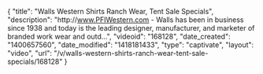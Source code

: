 {
    "title": "Walls Western Shirts Ranch Wear, Tent Sale Specials",
    "description": "http:\/\/www.PFIWestern.com - Walls has been in business since 1938 and today is the leading designer, manufacturer, and marketer of branded work wear and outd...",
    "videoid": "168128",
    "date_created": "1400657560",
    "date_modified": "1418181433",
    "type": "captivate",
    "layout": "video",
    "url": "\/v\/walls-western-shirts-ranch-wear-tent-sale-specials\/168128"
}